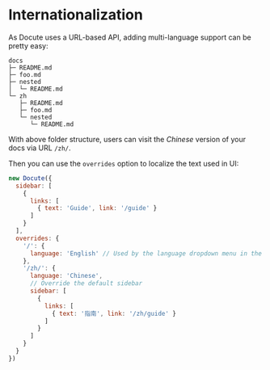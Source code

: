 # Internationalization

As Docute uses a URL-based API, adding multi-language support can be pretty easy:

```
docs
├─ README.md
├─ foo.md
├─ nested
│  └─ README.md
└─ zh
   ├─ README.md
   ├─ foo.md
   └─ nested
      └─ README.md
```

With above folder structure, users can visit the *Chinese* version of your docs via URL `/zh/`.

Then you can use the `overrides` option to localize the text used in UI:

```js
new Docute({
  sidebar: [
    {
      links: [
        { text: 'Guide', link: '/guide' }
      ]
    }
  ],
  overrides: {
    '/': {
      language: 'English' // Used by the language dropdown menu in the sidebar
    },
    '/zh/': {
      language: 'Chinese',
      // Override the default sidebar
      sidebar: [
        {
          links: [
            { text: '指南', link: '/zh/guide' }
          ]
        }
      ]
    }
  }
})
```
